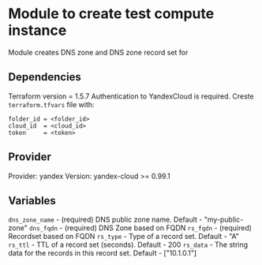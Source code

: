 # Module to create test compute instance
Module creates DNS zone and DNS zone record set for 

## Dependencies
Terraform version = 1.5.7
Authentication to YandexCloud is required. Creste `terraform.tfvars` file with:

```
folder_id = <folder_id>
cloud_id  = <cloud_id>
token     = <token>
```

## Provider
Provider: yandex
Version: yandex-cloud >= 0.99.1

## Variables

`dns_zone_name` - (required) DNS public zone name. Default - "my-public-zone"
`dns_fqdn` - (required) DNS Zone based on FQDN
`rs_fqdn` - (required) Recordset based on FQDN
`rs_type` - Type of a record set. Default - "A"
`rs_ttl` - TTL of a record set (seconds). Default - 200
`rs_data` - The string data for the records in this record set. Default - ["10.1.0.1"]
